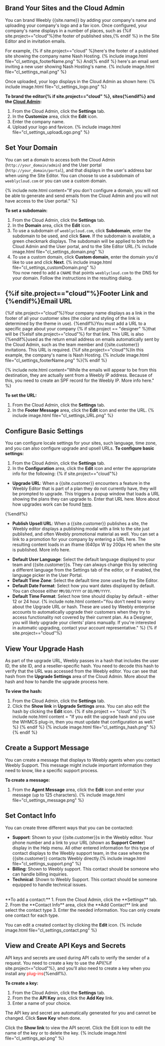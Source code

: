 ## Brand Your Sites and the Cloud Admin
You can brand Weebly {{site.name}} by adding your company's name and uploading your company's logo and a fav icon. Once configured, your company's name displays in a number of places, such as {%if site.project=="cloud"%}the footer of published sites,{% endif %} in the Site Editor and in invitation emails.

For example, {% if site.project=="cloud" %}here's the footer of a published site showing the company name Nash Hosting.
{% include image.html file="cl_settings_footerName.png" %}
And{% endif %} here's an email sent inviting a new user showing Nash Hosting's name.
{% include image.html file="cl_settings_mail.png" %}<br>

​Once uploaded, your logo displays in the Cloud Admin as shown here:
{% include image.html file="cl_settings_logo.png" %}<br>


**To brand the editor{% if site.project=="cloud" %}, sites{%endif%} and the [Cloud Admin](http://weeblycloud.com/admin):**
1. From the Cloud Admin, click the **Settings** tab.
2. In the **Customize** area, click the **Edit** icon.
2. Enter the company name.
3. Upload your logo and favicon.
{% include image.html file="cl_settings_uploadLogo.png" %}

## Set Your Domain

You can set a domain to access both the Cloud Admin (`http://your_domain/admin`) and the User portal (`http://your_domain/portal`), and that displays in the user's address bar when using the Site Editor. You can choose to use a subdomain of `weeblycloud.com` or you can use a custom domain.

{% include note.html content="If you don't configure a domain, you will not be able to generate and send emails from the Cloud Admin and you will not have access to the User portal." %}

**To set a subdomain:**
1. From the Cloud Admin, click the **Settings** tab.
2. In the **Domain** area, click the **Edit** icon.
3. To use a subdomain of `weeblycloud.com`, click **Subdomain**, enter the subdomain to be used, and click **Save**. If the subdomain is available, a green checkmark displays. The subdomain will be applied to both the Cloud Admin and the User portal, and to the Site Editor URL.{% include image.html file="cl_settings_domain.png" %}<br>
4. To use a custom domain, click **Custom domain**, enter the domain you'd like to use and click **Next**. {% include image.html file="cl_settings_customDomain.png" %}<br>You now need to add a `CNAME` that points `weeblycloud.com` to the DNS for your domain. Follow the instructions in the resulting dialog.

## {%if site.project=="cloud"%}Footer Link and {%endif%}Email URL

{%if site.project=="cloud"%}Your company name displays as a link in the footer of all your customer sites (the color and styling of the link is determined by the theme in use). {%endif%}You must add a URL to a specific page about your company {% if site.project == "designer" %}that will be {%elsif site.project=="cloud"%} for that link. This URL is also {%endif%}used as the return email address on emails automatically sent by the Cloud Admin, such as the team member and {{site.customer}} invitations. This URL is required. {%if site.project=="cloud"%}In this example, the company's name is Nash Hosting.
{% include image.html file="cl_settings_footerName.png" %}{% endif %}

{% include note.html content="While the emails will appear to be from this destination, they are actually sent from a Weebly IP address. Because of this, you need to create an SPF record for the Weebly IP. More info here." %}
<!--TODO: URL to troubleshooting topic -->

**To set the URL:**
1. From the Cloud Admin, click the **Settings** tab.
2. In the **Footer Message** area, click the **Edit** icon and enter the URL. {% include image.html file="cl_settings_URL.png" %}

## Configure Basic Settings

You can configure locale settings for your sites, such language, time zone, and you can also configure upgrade and upsell URLs.
**To configure basic settings:**
1. From the Cloud Admin, click the **Settings** tab.
2. In the **Configuration** area, click the **Edit** icon and enter the appropriate info for the following:
{% if site.project=="cloud"%}
* **Upgrade URL**: When a {{site.customer}} encounters a feature in the Weebly Editor that is part of a plan they do not currently have, they will be prompted to upgrade. This triggers a popup window that loads a URL showing the plans they can upgrade to. Enter that URL here. More about how upgrades work can be found [here]().
<!--TODO: enter URL to upgrade topic -->
{%endif%}
* **Publish Upsell URL**: When a {{site.customer}} publishes a site, the Weebly editor displays a publishing modal with a link to the site just published, and often Weebly promotional material as well. You can set a link to a promotion for your company by entering a URL here. The resulting content loads in an iframe (640px W by 200px H) when the site is published. More info here.
<!--TODO: enter URL to upgrade topic -->
* **Default User Language**: Select the default language displayed to your team and {{site.customer}}s. They can always change this by selecting a different language from the Settings tab of the editor, or if enabled, the language picker in the User Portal.
* **Default Time Zone**: Select the default time zone used by the Site Editor.
* **Default Date Format**: Select how you want dates displayed by default. You can choose either `MM/DD/YYYY` or `DD/MM/YYYY`.
* **Default Time Format**: Select how time should display by default - either 12 or 24 hour.
{% include note.html content="You don't need to worry about the Upgrade URL or hash. These are used by Weebly enterprise accounts to automatically upgrade their customers when they try to access functionality not covered by their current plan. As a Designer, you will likely upgrade your clients' plans manually. If you're interested in automatic upgrading, contact your account representative." %}
{% if site.project=="cloud"%}
## View Your Upgrade Hash

As part of the upgrade URL, Weebly passes in a hash that includes the user ID, the site ID, and a reseller-specific hash. You need to decode this hash to verify that the URL was accessed from the Weebly editor. You can see that hash from the **Upgrade Settings** area of the Cloud Admin. More about the hash and how to handle the upgrade process here.
<!--TODO: enter URL to upgrade topic -->

**To view the hash:**
1. From the Cloud Admin, click the **Settings** tab.
2. Click the **Show link** in **Upgrade Settings** area. You can also edit the hash by clicking the **Edit** icon.
{% if site.project == "cloud" %}
{% include note.html content = "If you edit the upgrade hash and you use the WHMCS plug-in, then you must update that configuration as well." %}
{% endif %}
{% include image.html file="cl_settings_hash.png" %}
{% endif %}
## Create a Support Message

You can create a message that displays to Weebly agents when you contact Weebly Support. This message might include important information they need to know, like a specific support process.

**To create a message:**
1. From the **Agent Message** area, click the **Edit** icon and enter your message (up to 125 characters).
{% include image.html file="cl_settings_message.png" %}

## Set Contact Info

You can create three different ways that you can be contacted:
* **Support**: Shown to your {{site.customer}}s in the Weebly editor. Your phone number and a link to your URL (shown as **Support Center**) display in the Help menu. All other entered information for this type of contact displays to the Weebly support team, in the case where the {{site.customer}} contacts Weebly directly.{% include image.html file="cl_settings_support.png" %}
* **Billing**: Shown to Weebly support. This contact should be someone who can handle billing inquiries.
* **Technical**: Shown to Weebly Support. This contact should be someone equipped to handle technical issues.<br>
<br>
**To add a contact:**
1. From the Cloud Admin, click the **Settings** tab.
2. From the **Contact Info** area, click the **Add Contact** link and select the contact type
3. Enter the needed information. You can only create one contact for each type.

You can edit a created contact by clicking the **Edit** icon.
{% include image.html file="cl_settings_contact.png" %}

## View and Create API Keys and Secrets
API keys and secrets are used during API calls <!--TODO: add link-->to verify the sender of a request. You need to create a key to use the API{%if site.project=="cloud"%}, and you'll also need to create a key when you install any <span style="color: red">plug-ins</span>{%endif%}.

**To create a key:**
1. From the Cloud Admin, click the **Settings** tab.
2. From the the **API Key** area, click the **Add Key** link.
3. Enter a name of your choice.

The API key and secret are automatically generated for you and cannot be changed. Click **Save Key** when done.

Click the **Show link** to view the API secret. Click the Edit icon to edit the name of the key or to delete the key.
{% include image.html file="cl_settings_api.png" %}

